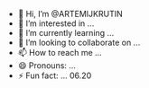 - 👋 Hi, I’m @ARTEMIJKRUTIN
- 👀 I’m interested in ...
- 🌱 I’m currently learning ...
- 💞️ I’m looking to collaborate on ...
- 📫 How to reach me ...
- 😄 Pronouns: ...
- ⚡ Fun fact: ...
  06.20
<!--
ARTEMIJKRUTIN/ARTEMIJKRUTIN is a ✨ special ✨ repository because its `README.md` (this file) appears on your GitHub profile.
You can click the Preview link to take a look at your changes.
--->
